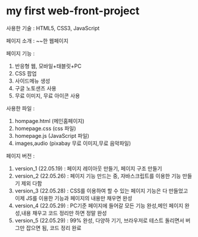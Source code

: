 # my first web-front-project

사용한 기술 : HTML5, CSS3, JavaScript

페이지 소개 : ~~한 웹페이지

페이지 기능 :

1. 반응형 웹, 모바일+태블릿+PC
2. CSS 팝업
3. 사이드메뉴 생성
4. 구글 노토샌즈 사용
5. 무료 이미지, 무료 아이콘 사용

사용한 파일 :

1. hompage.html (메인홈페이지)
2. homepage.css (css 파일)
3. homepage.js (JavaScript 파일)
4. images,audio (pixabay 무료 이미지,무료 음악파일)

페이지 버전 :

1. version_1 (22.05.19) : 페이지 레이아웃 만들기, 페이지 구조 만들기
2. version_2 (22.05.26) : 페이지 기능 만드는 중, 자바스크립트를 이용한 기능 만들기 제외 다함
3. version_3 (22.05.28) : CSS를 이용하여 할 수 있는 페이지 기능은 다 만들었고 이제 JS를 이용한 기능과 페이지의 내용만 채우면 완성
4. version_4 (22.05.29) : PC기준 페이지에 들어갈 모든 기능 완성,메인 페이지 완성,내용 채우고 코드 정리만 하면 정말 완성
5. version_5 (22.05.29) : 99% 완성, 다양하 기기, 브라우저로 테스트 돌리면서 버그만 잡으면 됨, 코드 정리 완료
